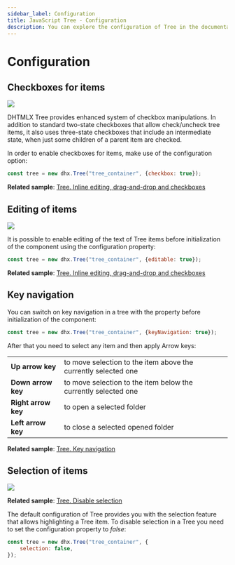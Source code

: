 ```yaml
---
sidebar_label: Configuration
title: JavaScript Tree - Configuration 
description: You can explore the configuration of Tree in the documentation of the DHTMLX JavaScript UI library. Browse developer guides and API reference, try out code examples and live demos, and download a free 30-day evaluation version of DHTMLX Suite 7.
---
```


# Configuration

## Checkboxes for items

![](../assets/tree/checkbox.png)

DHTMLX Tree provides enhanced system of checkbox manipulations. In addition to standard two-state checkboxes that allow check/uncheck tree items, it also uses three-state checkboxes that include an intermediate state, 
when just some children of a parent item are checked.

In order to enable checkboxes for items, make use of the [](tree/api/tree_checkbox_config.md) configuration option:

~~~js
const tree = new dhx.Tree("tree_container", {checkbox: true});
~~~

**Related sample**: [Tree. Inline editing, drag-and-drop and checkboxes](https://snippet.dhtmlx.com/hyfz6ai7)

## Editing of items

![](../assets/tree/editable.png)

It is possible to enable editing of the text of Tree items before initialization of the component using the [](tree/api/tree_editable_config.md) configuration property:

~~~js
const tree = new dhx.Tree("tree_container", {editable: true});
~~~

**Related sample**: [Tree. Inline editing, drag-and-drop and checkboxes](https://snippet.dhtmlx.com/hyfz6ai7)

## Key navigation

You can switch on key navigation in a tree with the [](tree/api/tree_keynavigation_config.md) property before initialization of the component: 

~~~js
const tree = new dhx.Tree("tree_container", {keyNavigation: true});
~~~

After that you need to select any item and then apply Arrow keys:

<table>
	<tbody>
        <tr>
			<td><b>Up arrow key</b></td>
			<td>to move selection to the item above the currently selected one</td>
		</tr>
        <tr>
			<td><b>Down arrow key</b></td>
			<td>to move selection to the item below the currently selected one</td>
		</tr>
        <tr>
			<td><b>Right arrow key</b></td>
			<td>to open a selected folder</td>
		</tr>
        <tr>
			<td><b>Left arrow key</b></td>
			<td>to close a selected opened folder</td>
		</tr>
    </tbody>
</table>

**Related sample**: [Tree. Key navigation](https://snippet.dhtmlx.com/icql8fwq)

## Selection of items

![](../assets/tree/disable_selection.png)

**Related sample**: [Tree. Disable selection](https://snippet.dhtmlx.com/2x9htpke)

The default configuration of Tree provides you with the selection feature that allows highlighting a Tree item. To disable selection in a Tree you need to set the [](tree/api/tree_selection_config.md) configuration property to *false*:

~~~js
const tree = new dhx.Tree("tree_container", {
    selection: false,
});
~~~
